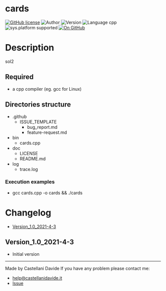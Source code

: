 # cards
[![GitHub license](https://img.shields.io/badge/license-GNU-green?style=flat)](https://github.com/CastellaniDavide/cards/blob/master/LICENSE) ![Author](https://img.shields.io/badge/author-Castellani%20Davide-green?style=flat) ![Version](https://img.shields.io/badge/version-v01.01-blue?style=flat) ![Language cpp](https://img.shields.io/badge/language-cpp-yellowgreen?style=flat) ![sys.platform supported](https://img.shields.io/badge/OS%20platform%20supported-All-blue?style=flat) [![On GitHub](https://img.shields.io/badge/on%20GitHub-True-green?style=flat&logo=github)](https://github.com/CastellaniDavide/cards)

# Description
sol2

## Required
 - a cpp compiler (eg. gcc for Linux)
 

## Directories structure
 - .github
   - ISSUE_TEMPLATE
     - bug_report.md
     - feature-request.md
 - bin
	 - cards.cpp
 - doc
   - LICENSE
   - README.md
 - log
	 - trace.log
   
### Execution examples
 - gcc cards.cpp -o cards && ./cards

# Changelog
 - [Version_1.0_2021-4-3](#Version_10_2021-4-3)


## Version_1.0_2021-4-3
 - Initial version

---
Made by Castellani Davide 
If you have any problem please contact me:
- help@castellanidavide.it
- [Issue](https://github.com/CastellaniDavide/cards/issues)
